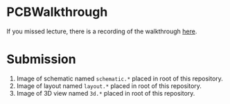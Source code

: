 # PCBWalkthrough

If you missed lecture, there is a recording of the walkthrough [here](https://youtu.be/9FM8jvO4cjU).

# Submission

1. Image of schematic named `schematic.*` placed in root of this repository.
1. Image of layout named `layout.*` placed in root of this repository.
1. Image of 3D view named `3d.*` placed in root of this repository.
